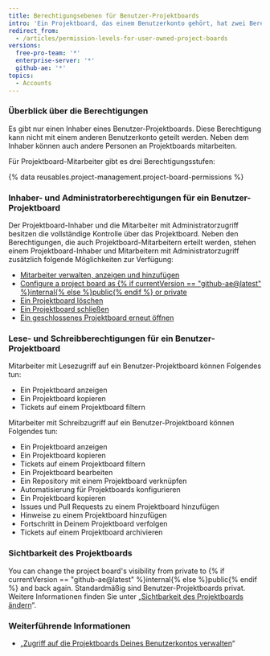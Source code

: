 ```yaml
---
title: Berechtigungsebenen für Benutzer-Projektboards
intro: 'Ein Projektboard, das einem Benutzerkonto gehört, hat zwei Berechtigungsebenen: den Projektboard-Inhaber und die Mitarbeiter.'
redirect_from:
  - /articles/permission-levels-for-user-owned-project-boards
versions:
  free-pro-team: '*'
  enterprise-server: '*'
  github-ae: '*'
topics:
  - Accounts
---
```


### Überblick über die Berechtigungen

Es gibt nur einen Inhaber eines Benutzer-Projektboards. Diese Berechtigung kann nicht mit einem anderen Benutzerkonto geteilt werden. Neben dem Inhaber können auch andere Personen an Projektboards mitarbeiten.

Für Projektboard-Mitarbeiter gibt es drei Berechtigungsstufen:

{% data reusables.project-management.project-board-permissions %}

### Inhaber- und Administratorberechtigungen für ein Benutzer-Projektboard

Der Projektboard-Inhaber und die Mitarbeiter mit Administratorzugriff besitzen die vollständige Kontrolle über das Projektboard. Neben den Berechtigungen, die auch Projektboard-Mitarbeitern erteilt werden, stehen einem Projektboard-Inhaber und Mitarbeitern mit Administratorzugriff zusätzlich folgende Möglichkeiten zur Verfügung:

- [Mitarbeiter verwalten, anzeigen und hinzufügen](/articles/managing-access-to-your-user-account-s-project-boards)
- [Configure a project board as {% if currentVersion == "github-ae@latest" %}internal{% else %}public{% endif %} or private](/articles/changing-project-board-visibility)
- [Ein Projektboard löschen](/articles/deleting-a-project-board/)
- [Ein Projektboard schließen](/articles/closing-a-project-board/)
- [Ein geschlossenes Projektboard erneut öffnen](/articles/reopening-a-closed-project-board)

### Lese- und Schreibberechtigungen für ein Benutzer-Projektboard

Mitarbeiter mit Lesezugriff auf ein Benutzer-Projektboard können Folgendes tun:

- Ein Projektboard anzeigen
- Ein Projektboard kopieren
- Tickets auf einem Projektboard filtern

Mitarbeiter mit Schreibzugriff auf ein Benutzer-Projektboard können Folgendes tun:

- Ein Projektboard anzeigen
- Ein Projektboard kopieren
- Tickets auf einem Projektboard filtern
- Ein Projektboard bearbeiten
- Ein Repository mit einem Projektboard verknüpfen
- Automatisierung für Projektboards konfigurieren
- Ein Projektboard kopieren
- Issues und Pull Requests zu einem Projektboard hinzufügen
- Hinweise zu einem Projektboard hinzufügen
- Fortschritt in Deinem Projektboard verfolgen
- Tickets auf einem Projektboard archivieren

### Sichtbarkeit des Projektboards

You can change the project board's visibility from private to {% if currentVersion == "github-ae@latest" %}internal{% else %}public{% endif %} and back again. Standardmäßig sind Benutzer-Projektboards privat. Weitere Informationen finden Sie unter „[Sichtbarkeit des Projektboards ändern](/articles/changing-project-board-visibility)“.

### Weiterführende Informationen

  - „[Zugriff auf die Projektboards Deines Benutzerkontos verwalten](/articles/managing-access-to-your-user-account-s-project-boards)“
